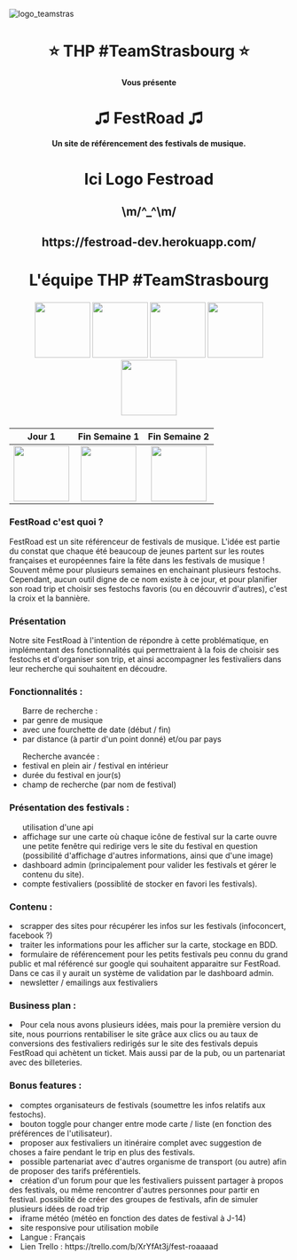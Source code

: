![logo_teamstras](https://user-images.githubusercontent.com/43214794/53975952-4aad6e80-4106-11e9-8771-faf25161916c.png)


<h1 align="center"> ⭐️ THP #TeamStrasbourg ⭐️ </h1>
<h4 align="center"> Vous présente </h4>
<h1 align="center"> ♫ FestRoad ♫ </h1>
<h4 align="center"> Un site de référencement des festivals de musique. </h4>
<h1 align="center">

Ici Logo Festroad

</h1>
<h2 align="center">\m/^_^\m/</h2>
<h2 align="center"> https://festroad-dev.herokuapp.com/ </h2>


<h1 align="center"> L'équipe THP #TeamStrasbourg </h1>

<h3 align="center">
<img src="https://user-images.githubusercontent.com/43214794/53977957-6d418680-410a-11e9-8905-7c4d7f32a778.png" width="100">   <img src="https://user-images.githubusercontent.com/43214794/53977958-6d418680-410a-11e9-9479-42791badc20e.png" width="100">   <img src="https://user-images.githubusercontent.com/43214794/53977959-6d418680-410a-11e9-97b9-c792e4c7bd1c.png" width="100">   <img src="https://user-images.githubusercontent.com/43214794/53977960-6d418680-410a-11e9-92ec-68d6427b6d89.png" width="100">   <img src="https://user-images.githubusercontent.com/43214794/53977961-6d418680-410a-11e9-9b68-cebe18858ef1.png" width="100">  
</h3>

<h3 align="center">

Jour 1 | Fin Semaine 1 | Fin Semaine 2
:---: | :---: | :---:
<img src="https://media.giphy.com/media/sZZqYbk0VDesE/giphy.gif" width="100" height="100" /> | <img src="https://media.giphy.com/media/GM8PrUsm92hRC/giphy.gif" width="100" height="100" /> | <img src="https://media.giphy.com/media/cugW2LrCcr8qI/giphy.gif" width="100" height="100" />

</h3>

<h3>FestRoad c'est quoi ?</h3>
FestRoad est un site référenceur de festivals de musique. L'idée est partie du constat que chaque été beaucoup de jeunes partent sur les routes françaises et européennes faire la fête dans les festivals de musique ! Souvent même pour plusieurs semaines en enchainant plusieurs festochs. Cependant, aucun outil digne de ce nom existe à ce jour, et pour planifier son road trip et choisir ses festochs favoris (ou en découvrir d'autres), c'est la croix et la bannière.

<h3>Présentation</h3>
Notre site FestRoad à l'intention de répondre à cette problématique, en implémentant des fonctionnalités qui permettraient à la fois de choisir ses festochs et d'organiser son trip, et ainsi accompagner les festivaliers dans leur recherche qui souhaitent en découdre.

<h3>Fonctionnalités :</h3>
  <ul>Barre de recherche :
    <li>par genre de musique</li>
    <li>avec une fourchette de date (début / fin)</li>
    <li>par distance (à partir d'un point donné) et/ou par pays</li>
  </ul>
    <ul>Recherche avancée :
    <li>festival en plein air / festival en intérieur</li> 
    <li>durée du festival en jour(s)</li>
    <li>champ de recherche (par nom de festival)</li>
  </ul>

<h3>Présentation des festivals :</h3>
  <ul>utilisation d'une api
    <li>affichage sur une carte où chaque icône de festival sur la carte ouvre une petite fenêtre qui redirige vers le site du festival en question (possibilité d'affichage d'autres informations, ainsi que d'une image)</li>
    <li>dashboard admin (principalement pour valider les festivals et gérer le contenu du site).</li>
    <li>compte festivaliers (possiblité de stocker en favori les festivals).</li>
  </ul>

<h3>Contenu :</h3>

<li>scrapper des sites pour récupérer les infos sur les festivals (infoconcert, facebook ?)</li>
<li>traiter les informations pour les afficher sur la carte, stockage en BDD.</li>
<li>formulaire de référencement pour les petits festivals peu connu du grand public et mal référencé sur google qui souhaitent apparaitre sur FestRoad. Dans ce cas il y aurait un système de validation par le dashboard admin.</li>
<li>newsletter / emailings aux festivaliers</li>

<h3>Business plan :</h3>
<li>Pour cela nous avons plusieurs idées, mais pour la première version du site, nous pourrions rentabiliser le site grâce aux clics ou au taux de conversions des festivaliers redirigés sur le site des festivals depuis FestRoad qui achètent un ticket. Mais aussi par de la pub, ou un partenariat avec des billeteries.</li>

<h3>Bonus features :</h3>
<li>comptes organisateurs de festivals (soumettre les infos relatifs aux festochs).</li>
<li>bouton toggle pour changer entre mode carte / liste (en fonction des préférences de l'utilisateur).</li>
<li>proposer aux festivaliers un itinéraire complet avec suggestion de choses a faire pendant le trip en plus des festivals.</li>
<li>possible partenariat avec d'autres organisme de transport (ou autre) afin de proposer des tarifs préférentiels.</li>
<li>création d'un forum pour que les festivaliers puissent partager à propos des festivals, ou même rencontrer d'autres personnes pour partir en festival.
possiblité de créer des groupes de festivals, afin de simuler plusieurs idées de road trip</li>
<li>iframe météo (météo en fonction des dates de festival à J-14)</li>
<li>site responsive pour utilisation mobile</li>

<li>Langue : Français</li>
<li>Lien Trello : https://trello.com/b/XrYfAt3j/fest-roaaaad</li>

